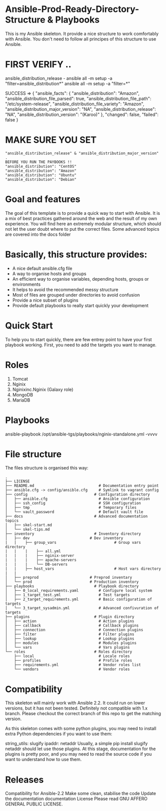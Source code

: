  
# Ansible-Prod-Ready-Directory-Structure & Playbooks
This is my Ansible skeleton. It provide a nice structure to work comfortably with Ansible. You don't need to follow all principes of this structure to use Ansible.

# FIRST VERIFY ..
ansible_distribution_release - ansible all -m setup -a "filter=ansible_distribution*" 
ansible all -m setup -a "filter=*"

SUCCESS => { "ansible_facts": { "ansible_distribution": "Amazon", "ansible_distribution_file_parsed": true, "ansible_distribution_file_path": "/etc/system-release", "ansible_distribution_file_variety": "Amazon", "ansible_distribution_major_version": "NA", "ansible_distribution_release": "NA", "ansible_distribution_version": "(Karoo)" }, "changed": false, "failed": false }

# MAKE SURE YOU SET

```
"ansible_distribution_release" & "ansible_distribution_major_version" . 
BEFORE YOU RUN THE PAYBOOKS !! 
"ansible_distribution": "CentOS" 
"ansible_distribution": "Amazon" 
"ansible_distribution": "Ubuntu" 
"ansible_distribution": "Debian"
```

# Goal and features
The goal of this template is to provide a quick way to start with Ansible. It is a mix of best practices gathered around the web and the result of my own experience. You will find here an extremely modular structure, which should not let the user doubt where to put the correct files. Some advanced topics are covered into the docs folder

# Basically, this structure provides:

- A nice default ansible.cfg file
- A way to organise hosts and groups
- An efficient way to organise variables, depending hosts, groups or environments
- It helps to avoid the recommended messy structure
- Most of files are grouped under directories to avoid confusion
- Provide a nice subset of plugins
- Provide default playbooks to really start quickly your development


# Quick Start
To help you to start quickly, there are few entrey point to have your first playbook working. First, you need to add the targets you want to manage.


# Roles
1. Tomcat
2. Nginix
3. Nginixinc.Nginix (Galaxy role)
4. MongoDB
5. MariaDB

# Playbooks 
ansible-playbook  /opt/ansible-tgs/playbooks/nginix-standalone.yml -vvvv 
 
# File structure
The files structure is organised this way: 
```
.
├── LICENSE
├── README.md                             # Documentation entry point
├── ansible.cfg -> config/ansible.cfg     # Symlink to vagrant config
├── config                              # Configuration directory
│   ├── ansible.cfg                       # Ansible configuration
│   ├── ssh_config                        # SSH configuration
│   ├── tmp                               # Temporary files
│   └── vault_password                    # Default vault file
├── docs                                # Advanced documentation topics
│   ├── skel-start.md
│   └── skel-tips.md
├── inventory                           # Inventory directory
│   ├── dev                           # Dev inventory
|   |    ├── group_vars                          # Group vars directory
|   |    |    ├── all.yml                           
|   |    |    ├── nginix-server                     
|   |    |    ├── apache-servers                        
|   |    |    └── DB-servers                          
|   |    ├── host_vars                           # Host vars directory
|   |    
│   ├── preprod                       # Preprod inventary
│   └── prod                          # Production inventory
├── playbooks                           # Playbook directory
│   ├── 0_local_requirements.yaml         # Configure local system
│   ├── 1_target_test.yml                 # Test targets
│   ├── 2_target_requirements.yml         # Basic configuration of targets
│   └── 3_target_sysadmin.yml             # Advanced confivuration of targets
├── plugins                             # Plugin directory
│   ├── action                            # Action plugins
│   ├── callback                          # Callback plugins
│   ├── connection                        # Connection plugins
│   ├── filter                            # Filter plugins
│   ├── lookup                            # Lookup plugins
│   ├── modules                           # Modules plugins
│   └── vars                              # Vars plugins
└── roles                               # Roles directory
    ├── local                             # Locale roles
    ├── profiles                          # Profile roles
    ├── requirements.yml                  # Vendor roles list
    └── vendors                           # Vendor roles
```

# Compatibility
This skeleton will mainly work with Ansible 2.2. It could run on lower versions, but it has not been tested. Definitely not compatible with 1.x branch. Please checkout the correct branch of this repo to get the matching version.

As this skeleton comes with some python plugins, you may need to install extra Python dependencies if you want to use them:

string_utils: slugify
ipaddr: netaddr
Usually, a simple pip install slugify netaddr should let use those plugins. At this stage, documentation for the plugins is pretty poor, and you may need to read the source code if you want to understand how to use them.

# Releases
Compatibility for Ansible-2.2
Make some clean, stabilise the code
Update the documentation documentation
License
Please read GNU AFFERO GENERAL PUBLIC LICENSE.

 

